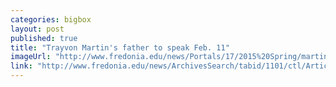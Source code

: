 ```yaml
---
categories: bigbox
layout: post
published: true
title: "Trayvon Martin's father to speak Feb. 11"
imageUrl: "http://www.fredonia.edu/news/Portals/17/2015%20Spring/martin_tracy-for-web.jpg"
link: "http://www.fredonia.edu/news/ArchivesSearch/tabid/1101/ctl/ArticleView/mid/1878/articleId/5173/Tracy_Martin_father_of_Trayvon_Martin_to_speak_Feb_11.aspx"
---
```



